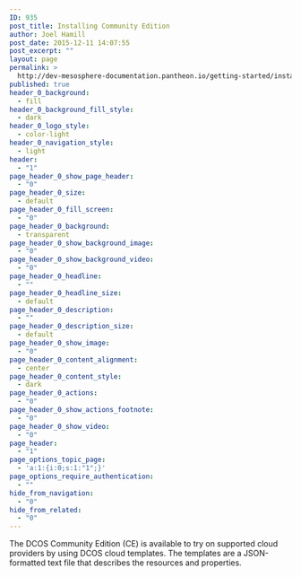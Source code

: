 ```yaml
---
ID: 935
post_title: Installing Community Edition
author: Joel Hamill
post_date: 2015-12-11 14:07:55
post_excerpt: ""
layout: page
permalink: >
  http://dev-mesosphere-documentation.pantheon.io/getting-started/installing/installing-community-edition/
published: true
header_0_background:
  - fill
header_0_background_fill_style:
  - dark
header_0_logo_style:
  - color-light
header_0_navigation_style:
  - light
header:
  - "1"
page_header_0_show_page_header:
  - "0"
page_header_0_size:
  - default
page_header_0_fill_screen:
  - "0"
page_header_0_background:
  - transparent
page_header_0_show_background_image:
  - "0"
page_header_0_show_background_video:
  - "0"
page_header_0_headline:
  - ""
page_header_0_headline_size:
  - default
page_header_0_description:
  - ""
page_header_0_description_size:
  - default
page_header_0_show_image:
  - "0"
page_header_0_content_alignment:
  - center
page_header_0_content_style:
  - dark
page_header_0_actions:
  - "0"
page_header_0_show_actions_footnote:
  - "0"
page_header_0_show_video:
  - "0"
page_header:
  - "1"
page_options_topic_page:
  - 'a:1:{i:0;s:1:"1";}'
page_options_require_authentication:
  - ""
hide_from_navigation:
  - "0"
hide_from_related:
  - "0"
---
```

The DCOS Community Edition (CE) is available to try on supported cloud providers by using DCOS cloud templates. The templates are a JSON-formatted text file that describes the resources and properties.